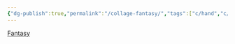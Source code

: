 ```yaml
---
{"dg-publish":true,"permalink":"/collage-fantasy/","tags":["c/hand","c/circle","c/purple","c/drawing","c/red"],"created":"2024-01-02T20:22:24.936-05:00","updated":"2024-01-02T20:23:13.975-05:00"}
---
```



[Fantasy](https://www.instagram.com/p/CFtTtW8hKCi/)
